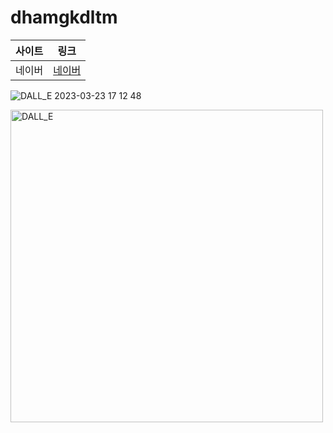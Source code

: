 # dhamgkdltm

사이트 | 링크
------------|----|
네이버 | [네이버](https://www.naver.com)

![DALL_E 2023-03-23 17 12 48](https://user-images.githubusercontent.com/124136721/230518651-b6f29021-5edc-4106-8698-d1792d7b1f22.png)

<img src="https://user-images.githubusercontent.com/124136721/230518651-b6f29021-5edc-4106-8698-d1792d7b1f22.png" alt="DALL_E" width="500"/>
